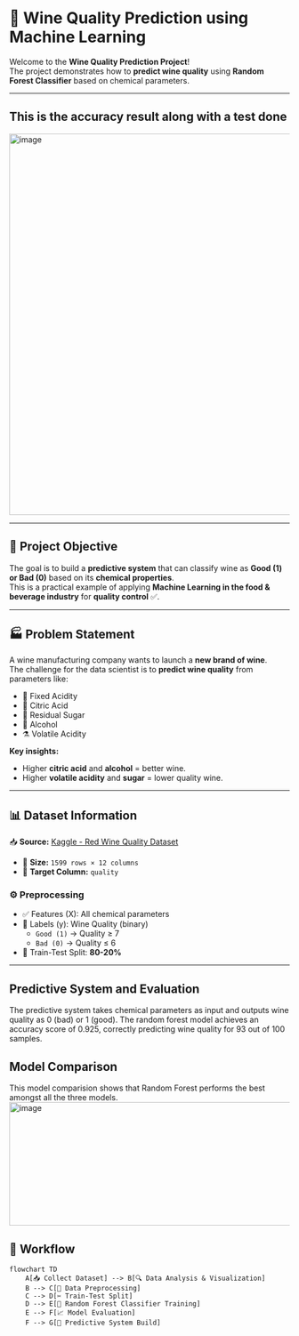 # 🍷 Wine Quality Prediction using Machine Learning  

Welcome to the **Wine Quality Prediction Project**!   
The project demonstrates how to **predict wine quality** using **Random Forest Classifier** based on chemical parameters.  

---
## This is the accuracy result along with a test done
<img width="740" height="686" alt="image" src="https://github.com/user-attachments/assets/cbeb2ab7-2175-4569-8c90-98ae92eae346" />


---

## 📌 Project Objective  
The goal is to build a **predictive system** that can classify wine as **Good (1) or Bad (0)** based on its **chemical properties**.  
This is a practical example of applying **Machine Learning in the food & beverage industry** for **quality control** ✅.  


---

## 🏭 Problem Statement  
A wine manufacturing company wants to launch a **new brand of wine**.  
The challenge for the data scientist is to **predict wine quality** from parameters like:  

- 🍋 Fixed Acidity  
- 🧪 Citric Acid  
- 🍬 Residual Sugar  
- 🍷 Alcohol  
- ⚗️ Volatile Acidity  

**Key insights:**  
- Higher **citric acid** and **alcohol** = better wine.  
- Higher **volatile acidity** and **sugar** = lower quality wine.  

---

## 📊 Dataset Information  
📥 **Source:** [Kaggle - Red Wine Quality Dataset](https://www.kaggle.com/datasets/uciml/red-wine-quality-cortez-et-al-2009?resource=download)
- 🧾 **Size:** `1599 rows × 12 columns`  
- 🎯 **Target Column:** `quality`  

### ⚙️ Preprocessing  
- ✅ Features (X): All chemical parameters  
- 🎯 Labels (y): Wine Quality (binary)  
  - `Good (1)` → Quality ≥ 7  
  - `Bad (0)` → Quality ≤ 6  
- 📂 Train-Test Split: **80-20%**  

---

## Predictive System and Evaluation
The predictive system takes chemical parameters as input and outputs wine quality as 0 (bad) or 1 (good).
The random forest model achieves an accuracy score of 0.925, correctly predicting wine quality for 93 out of 100 samples.

## Model Comparison
This model comparision shows that Random Forest performs the best amongst all the three models.
<img width="1194" height="222" alt="image" src="https://github.com/user-attachments/assets/415a8933-27fb-4945-8e67-2f63161d2348" />


## 🔄 Workflow  

```mermaid
flowchart TD
    A[📥 Collect Dataset] --> B[🔍 Data Analysis & Visualization]
    B --> C[🧹 Data Preprocessing]
    C --> D[✂️ Train-Test Split]
    D --> E[🌳 Random Forest Classifier Training]
    E --> F[📈 Model Evaluation]
    F --> G[🤖 Predictive System Build]
